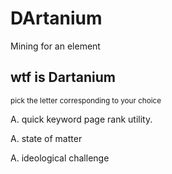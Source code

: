 # DArtanium
Mining for an element

## wtf is Dartanium

<sub>pick the letter corresponding to your choice</sub>

A. quick keyword page rank utility.

A. state of matter

A. ideological challenge 

<!-- false dilemmas-->
